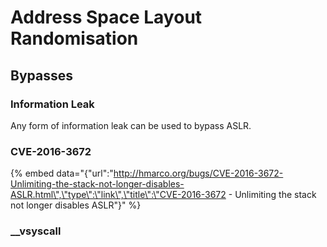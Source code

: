 # Address Space Layout Randomisation

## Bypasses

### Information Leak

Any form of information leak can be used to bypass ASLR.

### CVE-2016-3672

{% embed data="{\"url\":\"http://hmarco.org/bugs/CVE-2016-3672-Unlimiting-the-stack-not-longer-disables-ASLR.html\",\"type\":\"link\",\"title\":\"CVE-2016-3672 - Unlimiting the stack not longer disables ASLR\"}" %}

### \_\_vsyscall

